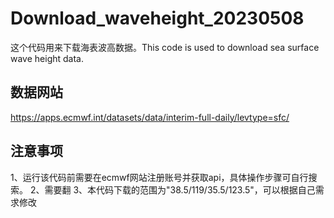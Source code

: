 # Download_waveheight_20230508
这个代码用来下载海表波高数据。This code is used to download sea surface wave height data.

## 数据网站
https://apps.ecmwf.int/datasets/data/interim-full-daily/levtype=sfc/

## 注意事项
1、运行该代码前需要在ecmwf网站注册账号并获取api，具体操作步骤可自行搜索。
2、需要翻
3、本代码下载的范围为"38.5/119/35.5/123.5"，可以根据自己需求修改
